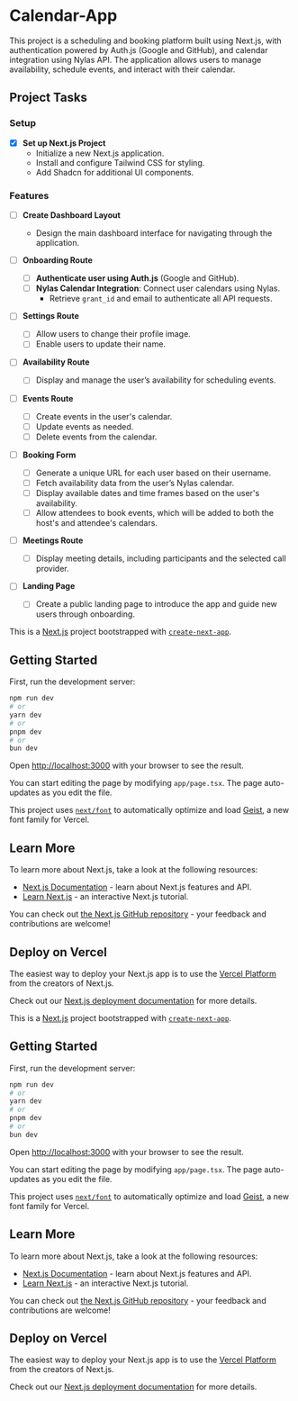 # Calendar-App
This project is a scheduling and booking platform built using Next.js, with authentication powered by Auth.js (Google and GitHub), and calendar integration using Nylas API. The application allows users to manage availability, schedule events, and interact with their calendar.

## Project Tasks

### Setup
- [x] **Set up Next.js Project**
  - Initialize a new Next.js application.
  - Install and configure Tailwind CSS for styling.
  - Add Shadcn for additional UI components.

### Features

- [ ] **Create Dashboard Layout**
  - Design the main dashboard interface for navigating through the application.
  
- [ ] **Onboarding Route**
  - [ ] **Authenticate user using Auth.js** (Google and GitHub).
  - [ ] **Nylas Calendar Integration**: Connect user calendars using Nylas.
    - Retrieve `grant_id` and email to authenticate all API requests.

- [ ] **Settings Route**
  - [ ] Allow users to change their profile image.
  - [ ] Enable users to update their name.

- [ ] **Availability Route**
  - [ ] Display and manage the user’s availability for scheduling events.

- [ ] **Events Route**
  - [ ] Create events in the user's calendar.
  - [ ] Update events as needed.
  - [ ] Delete events from the calendar.

- [ ] **Booking Form**
  - [ ] Generate a unique URL for each user based on their username.
  - [ ] Fetch availability data from the user’s Nylas calendar.
  - [ ] Display available dates and time frames based on the user's availability.
  - [ ] Allow attendees to book events, which will be added to both the host's and attendee's calendars.

- [ ] **Meetings Route**
  - [ ] Display meeting details, including participants and the selected call provider.

- [ ] **Landing Page**
  - [ ] Create a public landing page to introduce the app and guide new users through onboarding.




This is a [Next.js](https://nextjs.org) project bootstrapped with [`create-next-app`](https://nextjs.org/docs/app/api-reference/cli/create-next-app).

## Getting Started

First, run the development server:

```bash
npm run dev
# or
yarn dev
# or
pnpm dev
# or
bun dev
```

Open [http://localhost:3000](http://localhost:3000) with your browser to see the result.

You can start editing the page by modifying `app/page.tsx`. The page auto-updates as you edit the file.

This project uses [`next/font`](https://nextjs.org/docs/app/building-your-application/optimizing/fonts) to automatically optimize and load [Geist](https://vercel.com/font), a new font family for Vercel.

## Learn More

To learn more about Next.js, take a look at the following resources:

- [Next.js Documentation](https://nextjs.org/docs) - learn about Next.js features and API.
- [Learn Next.js](https://nextjs.org/learn) - an interactive Next.js tutorial.

You can check out [the Next.js GitHub repository](https://github.com/vercel/next.js) - your feedback and contributions are welcome!

## Deploy on Vercel

The easiest way to deploy your Next.js app is to use the [Vercel Platform](https://vercel.com/new?utm_medium=default-template&filter=next.js&utm_source=create-next-app&utm_campaign=create-next-app-readme) from the creators of Next.js.

Check out our [Next.js deployment documentation](https://nextjs.org/docs/app/building-your-application/deploying) for more details.






This is a [Next.js](https://nextjs.org) project bootstrapped with [`create-next-app`](https://nextjs.org/docs/app/api-reference/cli/create-next-app).

## Getting Started

First, run the development server:

```bash
npm run dev
# or
yarn dev
# or
pnpm dev
# or
bun dev
```

Open [http://localhost:3000](http://localhost:3000) with your browser to see the result.

You can start editing the page by modifying `app/page.tsx`. The page auto-updates as you edit the file.

This project uses [`next/font`](https://nextjs.org/docs/app/building-your-application/optimizing/fonts) to automatically optimize and load [Geist](https://vercel.com/font), a new font family for Vercel.

## Learn More

To learn more about Next.js, take a look at the following resources:

- [Next.js Documentation](https://nextjs.org/docs) - learn about Next.js features and API.
- [Learn Next.js](https://nextjs.org/learn) - an interactive Next.js tutorial.

You can check out [the Next.js GitHub repository](https://github.com/vercel/next.js) - your feedback and contributions are welcome!

## Deploy on Vercel

The easiest way to deploy your Next.js app is to use the [Vercel Platform](https://vercel.com/new?utm_medium=default-template&filter=next.js&utm_source=create-next-app&utm_campaign=create-next-app-readme) from the creators of Next.js.

Check out our [Next.js deployment documentation](https://nextjs.org/docs/app/building-your-application/deploying) for more details.
